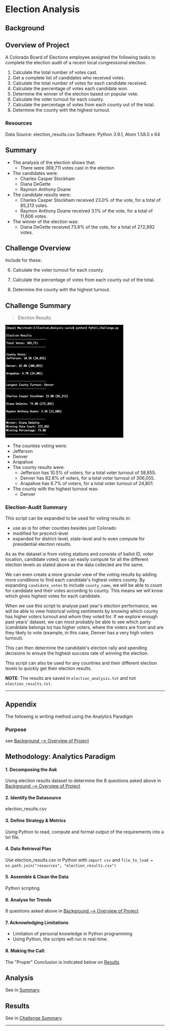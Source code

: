 # Election Analysis

## Background
## Overview of Project
A Colorado Board of Elections employee assigned the following tasks to complete the election audit of a recent local congressional election.

1. Calculate the total number of votes cast.
1. Get a complete list of candidates who received votes.
1. Calculate the total number of votes for each candidate received.
1. Calculate the percentage of votes each candidate won.
1. Determine the winner of the election based on popular vote.
1. Calculate the voter turnout for each county.
1. Calculate the percentage of votes from each county out of the total.
1. Determine the county with the highest turnout.

### Resources
Data Source: election_results.csv
Software: Python 3.9.1, Atom 1.58.0 x 64

## Summary
* The analysis of the election shows that:
  * There were 369,711 votes cast in the election
* The candidates were:
  * Charles Casper Stockham
  * Diana DeGette
  * Raymon Anthony Doane
* The candidate results were:
  * Charles Casper Stockham received 23.0% of the vote, for a total of 85,213 votes.
  * Raymon Anthony Doane received 3.1% of the vote, for a total of 11,606 votes.
* The winner of the election was:
  * Diana DeGette received 73.8% of the vote, for a total of 272,892 votes.

## Challenge Overview

Include for these:

6. Calculate the voter turnout for each county.

7. Calculate the percentage of votes from each county out of the total.

8. Determine the county with the highest turnout.

## Challenge Summary

>Election Results

![Poll Results Output](resources/PyPoll_Challenge_output.png)

* The counties voting were:
 * Jefferson
 * Denver
 * Arapahoe
* The county results were:
  * Jefferson has 10.5% of voters, for a total voter turnout of 38,855.
  * Denver has 82.8% of voters, for a total voter turnout of 306,055.
  * Arapahoe has 6.7% of voters, for a total voter turnout of 24,801.
* The county with the highest turnout was:
  * Denver

### Election-Audit Summary

This script can be expanded to be used for voting results in:
* use as is for other counties besides just Colorado
* modified for precinct-level
* expanded for district-level, state-level and to even compute for presidential election results.

As as the dataset is from voting stations and consists of ballot ID, voter location, candidate voted; we can easily compute for all the different election levels as stated above as the data collected are the same.

We can even create a more granular view of the voting results by adding more conditions to find each candidate's highest voters county. By expanding ```candidate_votes``` to include ```county_name```, we will be able to count for candidate and their votes according to county.
This means we will know which gives highest votes for each candidate.

When we use this script to analyse past year's election performance, we will be able to view historical voting sentiments by knowing which county has higher voters turnout and whom they voted for. If we explore enough past years' dataset, we can most probably be able to see which party (candidate belongs to) has higher voters, where the voters are from and are they likely to vote (example, in this case, Denver has a very high voters turnout).

This can then determine the candidate's election rally and spending decisions to ensure the highest success rate of winning the election.

This script can also be used for any countries and their different election levels to quickly get their election results.

**NOTE**: The results are saved in ```election_analysis.txt``` and not ```election_results.txt```.


------------------

## Appendix
The following is writing method using the Analytics Paradigm

### Purpose
see  [Background --> Overview of Project](#background)
## Methodology: Analytics Paradigm

#### 1. Decomposing the Ask
Using election results dataset to determine the 8 questions asked above in [Background --> Overview of Project](#background)

#### 2. Identify the Datasource
election_results.csv

#### 3. Define Strategy & Metrics
Using Python to read, compute and format output of the requirements into a txt file.

#### 4. Data Retrieval Plan
Use election_results.csv in Python with ```import csv``` and ```file_to_load = os.path.join("resources", "election_results.csv")```

#### 5. Assemble & Clean the Data
Python scripting

#### 6. Analyse for Trends
8 questions asked above in [Background --> Overview of Project](#background)

#### 7. Acknowledging Limitations
* Limitation of personal knowledge in Python programming
* Using Python, the scripts will run in real-time.

#### 8. Making the Call:
The "Proper" Conclusion is indicated below on [Results](#results)

## Analysis
See in [Summary](#summary).

## Results
See in [Challenge Summary](#challenge-summary).

------------------

